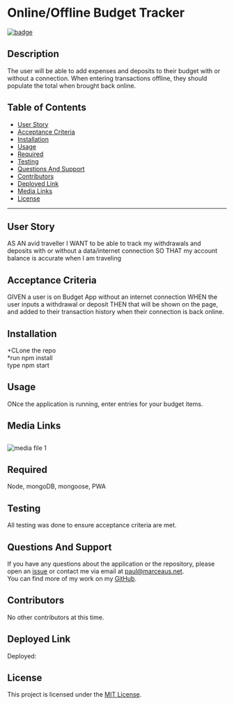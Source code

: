 # **Online/Offline Budget Tracker**

[![badge](https://img.shields.io/badge/license-MIT-green)](https://choosealicense.com/licenses/mit)

## **Description**

The user will be able to add expenses and deposits to their budget with or without a connection. When entering transactions offline, they should populate the total when brought back online.

## Table of Contents

- [User Story](#user-story)
- [Acceptance Criteria](#acceptance-criteria)
- [Installation](#installation)
- [Usage](#usage)
- [Required](#required)
- [Testing](#testing)
- [Questions And Support](#questions-and-support)
- [Contributors](#contributors)
- [Deployed Link](#deployed-link)
- [Media Links](#media-links)
- [License](#license)

---

## **User** **Story**

AS AN avid traveller I WANT to be able to track my withdrawals and deposits with or without a data/internet connection SO THAT my account balance is accurate when I am traveling

## **Acceptance** **Criteria**

GIVEN a user is on Budget App without an internet connection WHEN the user inputs a withdrawal or deposit THEN that will be shown on the page, and added to their transaction history when their connection is back online.

## **Installation**

+CLone the repo<br>\*run npm install<br>type npm start

## **Usage**

ONce the application is running, enter entries for your budget items.

## **Media** **Links**

##

![media file 1](./includes/images/Screencast)

## **Required**

Node, mongoDB, mongoose, PWA

## **Testing**

All testing was done to ensure acceptance criteria are met.

## **Questions** **And** **Support**

If you have any questions about the application or the repository, please open an [issue](https://github.com/pmarceaujr/PWA-Budget/issues) or contact me via email at paul@marceaus.net.  
 You can find more of my work on my [GitHub](https://github.com/pmarceaujr).

## **Contributors**

No other contributors at this time.

## **Deployed** **Link**

Deployed:

## **License**

This project is licensed under the [MIT License](https://choosealicense.com/licenses/mit).
